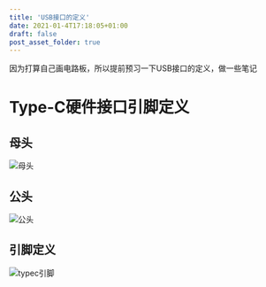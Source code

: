 ```yaml
---
title: 'USB接口的定义'
date: 2021-01-4T17:18:05+01:00
draft: false
post_asset_folder: true
---
```


因为打算自己画电路板，所以提前预习一下USB接口的定义，做一些笔记



# Type-C硬件接口引脚定义

## 母头

![母头](o_2003130107041920px-USB_Type-C_Receptacle_Pinout母头.svg.png)

## 公头

![公头](1165246-20200313090434306-212715822.png)

## 引脚定义

![typec引脚](o_200313010758typec引脚.jpg)